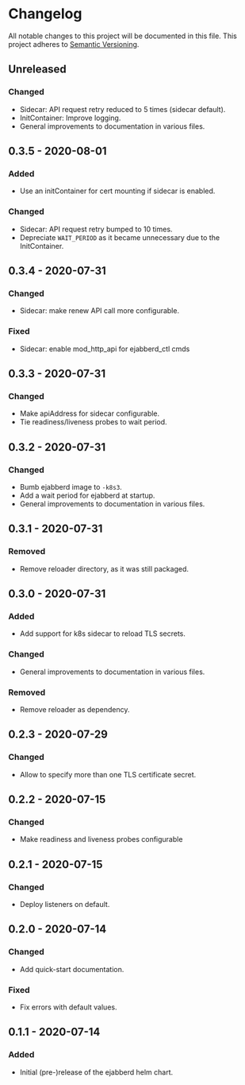 # Changelog

All notable changes to this project will be documented in this file. This
project adheres to [Semantic Versioning][SemVer].

## Unreleased
### Changed
- Sidecar: API request retry reduced to 5 times (sidecar default).
- InitContainer: Improve logging.
- General improvements to documentation in various files.

## 0.3.5 - 2020-08-01
### Added
- Use an initContainer for cert mounting if sidecar is enabled.

### Changed
- Sidecar: API request retry bumped to 10 times.
- Depreciate `WAIT_PERIOD` as it became unnecessary due to the InitContainer.

## 0.3.4 - 2020-07-31
### Changed
- Sidecar: make renew API call more configurable.

### Fixed
- Sidecar: enable mod_http_api for ejabberd_ctl cmds

## 0.3.3 - 2020-07-31
### Changed
- Make apiAddress for sidecar configurable.
- Tie readiness/liveness probes to wait period.

## 0.3.2 - 2020-07-31
### Changed
- Bumb ejabberd image to `-k8s3`.
- Add a wait period for ejabberd at startup.
- General improvements to documentation in various files.

## 0.3.1 - 2020-07-31
### Removed
- Remove reloader directory, as it was still packaged.

## 0.3.0 - 2020-07-31
### Added
- Add support for k8s sidecar to reload TLS secrets.

### Changed
- General improvements to documentation in various files.

### Removed
- Remove reloader as dependency.

## 0.2.3 - 2020-07-29
### Changed
- Allow to specify more than one TLS certificate secret.

## 0.2.2 - 2020-07-15
### Changed
- Make readiness and liveness probes configurable

## 0.2.1 - 2020-07-15
### Changed
- Deploy listeners on default.

## 0.2.0 - 2020-07-14
### Changed
- Add quick-start documentation.

### Fixed
- Fix errors with default values.

## 0.1.1 - 2020-07-14
### Added
- Initial (pre-)release of the ejabberd helm chart.

[SemVer]: https://semver.org/spec/v2.0.0.html
